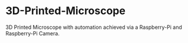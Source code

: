 # 3D-Printed-Microscope
3D Printed Microscope with automation achieved via a Raspberry-Pi and Raspberry-Pi Camera.
